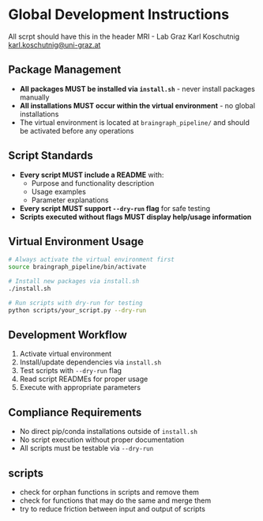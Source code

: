 # Global Development Instructions

All scrpt should have this in the header
MRI - Lab Graz
Karl Koschutnig
karl.koschutnig@uni-graz.at

## Package Management
- **All packages MUST be installed via `install.sh`** - never install packages manually
- **All installations MUST occur within the virtual environment** - no global installations
- The virtual environment is located at `braingraph_pipeline/` and should be activated before any operations

## Script Standards
- **Every script MUST include a README** with:
  - Purpose and functionality description
  - Usage examples
  - Parameter explanations
- **Every script MUST support `--dry-run` flag** for safe testing
- **Scripts executed without flags MUST display help/usage information**

## Virtual Environment Usage
```bash
# Always activate the virtual environment first
source braingraph_pipeline/bin/activate

# Install new packages via install.sh
./install.sh

# Run scripts with dry-run for testing
python scripts/your_script.py --dry-run
```

## Development Workflow
1. Activate virtual environment
2. Install/update dependencies via `install.sh`
3. Test scripts with `--dry-run` flag
4. Read script READMEs for proper usage
5. Execute with appropriate parameters

## Compliance Requirements
- No direct pip/conda installations outside of `install.sh`
- No script execution without proper documentation
- All scripts must be testable via `--dry-run`

## scripts
- check for orphan functions in scripts and remove them
- check for functions that may do the same and merge them
- try to reduce friction between input and output of scripts